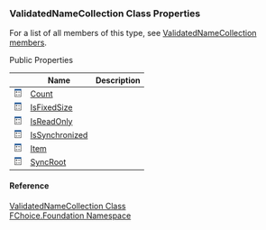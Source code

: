 ﻿### ValidatedNameCollection Class Properties

For a list of all members of this type, see [ValidatedNameCollection members](fcSDK~FChoice.Foundation.ValidatedNameCollection_members.md).

Public Properties

|   | Name | Description |
| --- | --- | --- |
| ![Public Property](dotnetimages/publicProperty.png) | [Count](fcSDK~FChoice.Foundation.ValidatedNameCollection~Count.md) |   |
| ![Public Property](dotnetimages/publicProperty.png) | [IsFixedSize](fcSDK~FChoice.Foundation.ValidatedNameCollection~IsFixedSize.md) |   |
| ![Public Property](dotnetimages/publicProperty.png) | [IsReadOnly](fcSDK~FChoice.Foundation.ValidatedNameCollection~IsReadOnly.md) |   |
| ![Public Property](dotnetimages/publicProperty.png) | [IsSynchronized](fcSDK~FChoice.Foundation.ValidatedNameCollection~IsSynchronized.md) |   |
| ![Public Property](dotnetimages/publicProperty.png) | [Item](fcSDK~FChoice.Foundation.ValidatedNameCollection~Item.md) |   |
| ![Public Property](dotnetimages/publicProperty.png) | [SyncRoot](fcSDK~FChoice.Foundation.ValidatedNameCollection~SyncRoot.md) |   |





#### Reference

[ValidatedNameCollection Class](fcSDK~FChoice.Foundation.ValidatedNameCollection.md)  
[FChoice.Foundation Namespace](fcSDK~FChoice.Foundation_namespace.md)